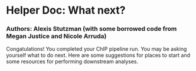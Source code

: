 # Helper Doc: What next?
### Authors: Alexis Stutzman (with some borrowed code from Megan Justice and Nicole Arruda)
Congatulations! You completed your ChIP pipeline run. You may be asking yourself what to do next. Here are some suggestions for places to start and some resources for performing downstream analyses.
